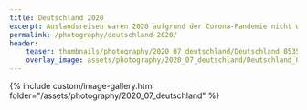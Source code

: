 ```yaml
---
title: Deutschland 2020
excerpt: Auslandsreisen waren 2020 aufgrund der Corona-Pandemie nicht wirklich möglich, die ideale Zeit sich einmal das Heimatland intensiver anzuschauen.  
permalink: /photography/deutschland-2020/
header:
    teaser: thumbnails/photography/2020_07_deutschland/Deutschland_0535.jpg
    overlay_image: assets/photography/2020_07_deutschland/Deutschland_0697.jpg
---
```


{% include custom/image-gallery.html folder="/assets/photography/2020_07_deutschland" %}